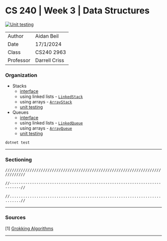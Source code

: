# CS 240 | Week 3 | Data Structures

[![Unit testing](https://github.com/thefireflyer/data-structuresc/actions/workflows/dotnet.yml/badge.svg)](https://github.com/thefireflyer/data-structuresc/actions/workflows/dotnet.yml)

| | |
|-|-|
| Author | Aidan Beil |
| Date | 17/1/2024 |
| Class | CS240 2963 |
| Professor | Darrell Criss |

### Organization

- Stacks
    - [interface](Stacks/IStack.cs)
    - using linked lists - [`LinkedStack`](Stacks/LinkedStack.cs)
    - using arrays - [`ArrayStack`](Stacks/ArrayStack.cs)
    - [unit testing](Stacks/TestStacks.cs)
- Queues
    - [interface](Queue/IQueue.cs)
    - using linked lists - [`LinkedQueue`](Queue/LinkedQueue.cs)
    - using arrays - [`ArrayQueue`](Queue/ArrayQueue.cs)
    - [unit testing](Queue/TestQueues.cs)

`dotnet test`

---

### Sectioning

`///////////////////////////////////////////////////////////////////////////////`

`//---------------------------------------------------------------------------//`

`//...........................................................................//`


---

### Sources

[1] [Grokking Algorithms](https://livebook.manning.com/book/grokking-algorithms-second-edition/chapter-1/v-4/)

---
